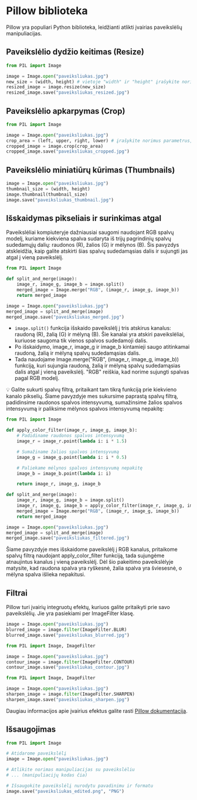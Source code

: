 # Pillow biblioteka

Pillow yra populiari Python biblioteka, leidžianti atlikti įvairias paveikslėlių manipuliacijas.

## Paveikslėlio dydžio keitimas (Resize)

```Python
from PIL import Image

image = Image.open("paveiksliukas.jpg")
new_size = (width, height) # vietoje "width" ir "height" įrašykite norimus parametrus, pvz.: (60, 80)
resized_image = image.resize(new_size)
resized_image.save("paveiksliukas_resized.jpg")
```

## Paveikslėlio apkarpymas (Crop)

```Python
from PIL import Image

image = Image.open("paveiksliukas.jpg")
crop_area = (left, upper, right, lower) # įrašykite norimus parametrus, pvz.: (100, 100, 300, 200)
cropped_image = image.crop(crop_area)
cropped_image.save("paveiksliukas_cropped.jpg")
```

## Paveikslėlio miniatiūrų kūrimas (Thumbnails)

```Python
image = Image.open("paveiksliukas.jpg")
thumbnail_size = (width, height)
image.thumbnail(thumbnail_size)
image.save("paveiksliukas_thumbnail.jpg")
```

## Išskaidymas pikseliais ir surinkimas atgal

Paveikslėliai kompiuteryje dažniausiai saugomi naudojant RGB spalvų modelį, kuriame kiekviena spalva sudaryta iš trijų pagrindinių spalvų sudedamųjų dalių: raudonos (R), žalios (G) ir mėlynos (B). Šis pavyzdys atskleidžia, kaip galite atskirti šias spalvų sudedamąsias dalis ir sujungti jas atgal į vieną paveikslėlį.

```Python
from PIL import Image

def split_and_merge(image):
    image_r, image_g, image_b = image.split()
    merged_image = Image.merge("RGB", (image_r, image_g, image_b))
    return merged_image

image = Image.open("paveiksliukas.jpg")
merged_image = split_and_merge(image)
merged_image.save("paveiksliukas_merged.jpg")
```

- `image.split()` funkcija išskaido paveikslėlį į tris atskirus kanalus: raudoną (R), žalią (G) ir mėlyną (B). Šie kanalai yra atskiri paveikslėliai, kuriuose saugoma tik vienos spalvos sudedamoji dalis.
- Po išskaidymo, image_r, image_g ir image_b kintamieji saugo atitinkamai raudoną, žalią ir mėlyną spalvų sudedamąsias dalis.
- Tada naudojame Image.merge("RGB", (image_r, image_g, image_b)) funkciją, kuri sujungia raudoną, žalią ir mėlyną spalvų sudedamąsias dalis atgal į vieną paveikslėlį. "RGB" reiškia, kad norime sujungti spalvas pagal RGB modelį.

💡 Galite sukurti spalvų filtrą, pritaikant tam tikrą funkciją prie kiekvieno kanalo pikselių. Šiame pavyzdyje mes sukursime paprastą spalvų filtrą, padidinsime raudonos spalvos intensyvumą, sumažinsime žalios spalvos intensyvumą ir paliksime mėlynos spalvos intensyvumą nepakitę:

```Python
from PIL import Image

def apply_color_filter(image_r, image_g, image_b):
    # Padidiname raudonos spalvos intensyvumą
    image_r = image_r.point(lambda i: i * 1.5)

    # Sumažiname žalios spalvos intensyvumą
    image_g = image_g.point(lambda i: i * 0.5)

    # Paliekame mėlynos spalvos intensyvumą nepakitę
    image_b = image_b.point(lambda i: i)

    return image_r, image_g, image_b

def split_and_merge(image):
    image_r, image_g, image_b = image.split()
    image_r, image_g, image_b = apply_color_filter(image_r, image_g, image_b)
    merged_image = Image.merge("RGB", (image_r, image_g, image_b))
    return merged_image

image = Image.open("paveiksliukas.jpg")
merged_image = split_and_merge(image)
merged_image.save("paveiksliukas_filtered.jpg")
```

Šiame pavyzdyje mes išskaidome paveikslėlį į RGB kanalus, pritaikome spalvų filtrą naudojant apply_color_filter funkciją, tada sujungėme atnaujintus kanalus į vieną paveikslėlį. Dėl šio pakeitimo paveikslėlyje matysite, kad raudona spalva yra ryškesnė, žalia spalva yra šviesesnė, o mėlyna spalva išlieka nepakitusi.

## Filtrai

Pillow turi įvairių integruotų efektų, kuriuos galite pritaikyti prie savo paveikslėlių. Jie yra pasiekiami per ImageFilter klasę. 

```Python
image = Image.open("paveiksliukas.jpg")
blurred_image = image.filter(ImageFilter.BLUR)
blurred_image.save("paveiksliukas_blurred.jpg")
```

```Python
from PIL import Image, ImageFilter

image = Image.open("paveiksliukas.jpg")
contour_image = image.filter(ImageFilter.CONTOUR)
contour_image.save("paveiksliukas_contour.jpg")
```

```Python
from PIL import Image, ImageFilter

image = Image.open("paveiksliukas.jpg")
sharpen_image = image.filter(ImageFilter.SHARPEN)
sharpen_image.save("paveiksliukas_sharpen.jpg")
```

Daugiau informacijos apie įvairius efektus galite rasti [Pillow dokumentacija](https://pillow.readthedocs.io/en/stable/reference/ImageFilter.html).

## Išsaugojimas

```Python
from PIL import Image

# Atidarome paveikslėlį
image = Image.open("paveiksliukas.jpg")

# Atlikite norimas manipuliacijas su paveikslėliu
# ... (manipuliacijų kodas čia)

# Išsaugokite paveikslėlį nurodytu pavadinimu ir formatu
image.save("paveiksliukas_edited.png", "PNG")
```
